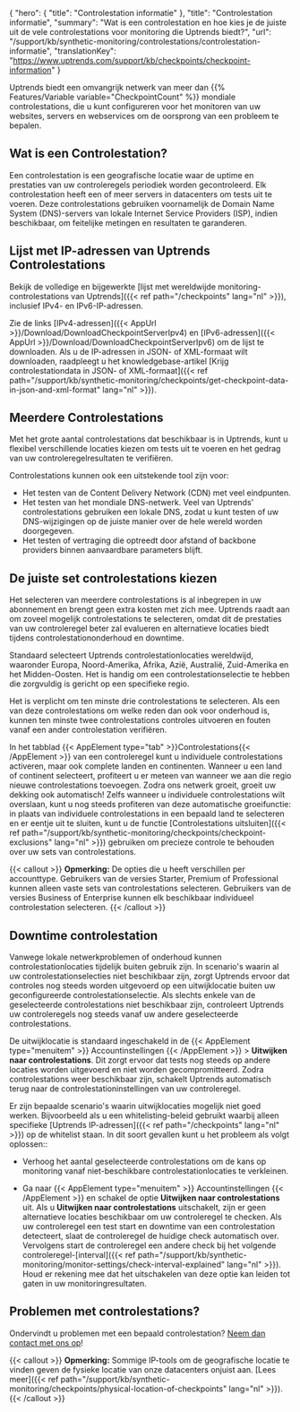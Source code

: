 {
  "hero": {
    "title": "Controlestation informatie"
  },
  "title": "Controlestation informatie",
  "summary": "Wat is een controlestation en hoe kies je de juiste uit de vele controlestations voor monitoring die Uptrends biedt?",
  "url": "/support/kb/synthetic-monitoring/controlestations/controlestation-informatie",
  "translationKey": "https://www.uptrends.com/support/kb/checkpoints/checkpoint-information"
}

Uptrends biedt een omvangrijk netwerk van meer dan {{% Features/Variable variable="CheckpointCount" %}} mondiale controlestations, die u kunt configureren voor het monitoren van uw websites, servers en webservices om de oorsprong van een probleem te bepalen.

## Wat is een Controlestation?

Een controlestation is een geografische locatie waar de uptime en prestaties van uw controleregels periodiek worden gecontroleerd. Elk controlestation heeft een of meer servers in datacenters om tests uit te voeren. Deze controlestations gebruiken voornamelijk de Domain Name System (DNS)-servers van lokale Internet Service Providers (ISP), indien beschikbaar, om feitelijke metingen en resultaten te garanderen.

## Lijst met IP-adressen van Uptrends Controlestations

Bekijk de volledige en bijgewerkte [lijst met wereldwijde monitoring-controlestations van Uptrends]({{< ref path="/checkpoints" lang="nl" >}}), inclusief IPv4- en IPv6-IP-adressen.

Zie de links [IPv4-adressen]({{< AppUrl >}}/Download/DownloadCheckpointServerIpv4) en [IPv6-adressen]({{< AppUrl >}}/Download/DownloadCheckpointServerIpv6) om de lijst te downloaden. Als u de IP-adressen in JSON- of XML-formaat wilt downloaden, raadpleegt u het knowledgebase-artikel [Krijg controlestationdata in JSON- of XML-formaat]({{< ref path="/support/kb/synthetic-monitoring/checkpoints/get-checkpoint-data-in-json-and-xml-format" lang="nl" >}}).

## Meerdere Controlestations

Met het grote aantal controlestations dat beschikbaar is in Uptrends, kunt u flexibel verschillende locaties kiezen om tests uit te voeren en het gedrag van uw controleregelresultaten te verifiëren.

Controlestations kunnen ook een uitstekende tool zijn voor:

- Het testen van de Content Delivery Network (CDN) met veel eindpunten.
- Het testen van het mondiale DNS-netwerk. Veel van Uptrends' controlestations gebruiken een lokale DNS, zodat u kunt testen of uw DNS-wijzigingen op de juiste manier over de hele wereld worden doorgegeven.
- Het testen of vertraging die optreedt door afstand of backbone providers binnen aanvaardbare parameters blijft.

## De juiste set controlestations kiezen

Het selecteren van meerdere controlestations is al inbegrepen in uw abonnement en brengt geen extra kosten met zich mee. Uptrends raadt aan om zoveel mogelijk controlestations te selecteren, omdat dit de prestaties van uw controleregel beter zal evalueren en alternatieve locaties biedt tijdens controlestationonderhoud en downtime.

Standaard selecteert Uptrends controlestationlocaties wereldwijd, waaronder Europa, Noord-Amerika, Afrika, Azië, Australië, Zuid-Amerika en het Midden-Oosten. Het is handig om een controlestationselectie te hebben die zorgvuldig is gericht op een specifieke regio.

Het is verplicht om ten minste drie controlestations te selecteren. Als een van deze controlestations om welke reden dan ook voor onderhoud is, kunnen ten minste twee controlestations controles uitvoeren en fouten vanaf een ander controlestation verifiëren.

In het tabblad {{< AppElement type="tab" >}}Controlestations{{< /AppElement >}} van een controleregel kunt u individuele controlestations activeren, maar ook complete landen en continenten. Wanneer u een land of continent selecteert, profiteert u er meteen van wanneer we aan die regio nieuwe controlestations toevoegen. Zodra ons netwerk groeit, groeit uw dekking ook automatisch! Zelfs wanneer u individuele controlestations wilt overslaan, kunt u nog steeds profiteren van deze automatische groeifunctie: in plaats van individuele controlestations in een bepaald land te selecteren en er eentje uit te sluiten, kunt u de functie [Controlestations uitsluiten]({{< ref path="/support/kb/synthetic-monitoring/checkpoints/checkpoint-exclusions" lang="nl" >}})  gebruiken om precieze controle te behouden over uw sets van controlestations.

{{< callout >}}
**Opmerking:** De opties die u heeft verschillen per accounttype. Gebruikers van de versies Starter, Premium of Professional kunnen alleen vaste sets van controlestations selecteren. Gebruikers van de versies Business of Enterprise kunnen elk beschikbaar individueel controlestation selecteren.
{{< /callout >}}

## Downtime controlestation

Vanwege lokale netwerkproblemen of onderhoud kunnen controlestationlocaties tijdelijk buiten gebruik zijn. In scenario's waarin al uw controlestationselecties niet beschikbaar zijn, zorgt Uptrends ervoor dat controles nog steeds worden uitgevoerd op een uitwijklocatie buiten uw geconfigureerde controlestationselectie. Als slechts enkele van de geselecteerde controlestations niet beschikbaar zijn, controleert Uptrends uw controleregels nog steeds vanaf uw andere geselecteerde controlestations.

De uitwijklocatie is standaard ingeschakeld in de {{< AppElement type="menuitem" >}} Accountinstellingen {{< /AppElement >}} > **Uitwijken naar controlestations**. Dit zorgt ervoor dat tests nog steeds op andere locaties worden uitgevoerd en niet worden gecompromitteerd. Zodra controlestations weer beschikbaar zijn, schakelt Uptrends automatisch terug naar de controlestationinstellingen van uw controleregel.

Er zijn bepaalde scenario's waarin uitwijklocaties mogelijk niet goed werken. Bijvoorbeeld als u een whitelisting-beleid gebruikt waarbij alleen specifieke [Uptrends IP-adressen]({{< ref path="/checkpoints" lang="nl" >}}) op de whitelist staan. In dit soort gevallen kunt u het probleem als volgt oplossen::

- Verhoog het aantal geselecteerde controlestations om de kans op monitoring vanaf niet-beschikbare controlestationlocaties te verkleinen.

- Ga naar {{< AppElement type="menuitem" >}} Accountinstellingen {{< /AppElement >}} en schakel de optie **Uitwijken naar controlestations** uit. Als u **Uitwijken naar controlestations** uitschakelt, zijn er geen alternatieve locaties beschikbaar om uw controleregel te checken. Als uw controleregel een test start en downtime van een controlestation detecteert, slaat de controleregel de huidige check automatisch over. Vervolgens start de controleregel een andere check bij het volgende controleregel-[interval]({{< ref path="/support/kb/synthetic-monitoring/monitor-settings/check-interval-explained" lang="nl" >}}). Houd er rekening mee dat het uitschakelen van deze optie kan leiden tot gaten in uw monitoringresultaten.

## Problemen met controlestations?

Ondervindt u problemen met een bepaald controlestation? [Neem dan contact met ons op](/contact)!

{{< callout >}}
**Opmerking:** Sommige IP-tools om de geografische locatie te vinden geven de fysieke locatie van onze datacenters onjuist aan. [Lees meer]({{< ref path="/support/kb/synthetic-monitoring/checkpoints/physical-location-of-checkpoints" lang="nl" >}}). 
{{< /callout >}}
